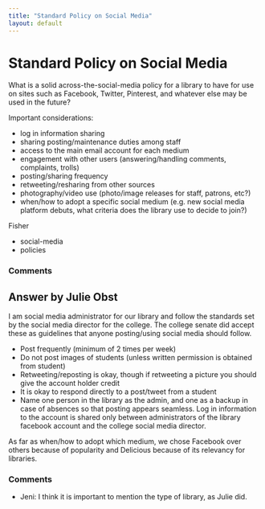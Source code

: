 ```yaml
---
title: "Standard Policy on Social Media"
layout: default
---
```

Standard Policy on Social Media
=====================
What is a solid across-the-social-media policy for a library to have for
use on sites such as Facebook, Twitter, Pinterest, and whatever else may
be used in the future?

Important considerations:

-   log in information sharing
-   sharing posting/maintenance duties among staff
-   access to the main email account for each medium
-   engagement with other users (answering/handling comments,
    complaints, trolls)
-   posting/sharing frequency
-   retweeting/resharing from other sources
-   photography/video use (photo/image releases for staff, patrons,
    etc?)
-   when/how to adopt a specific social medium (e.g. new social media
    platform debuts, what criteria does the library use to decide to
    join?)


Fisher

<ul class="tags"><li class="tag">social-media</li><li class="tag">policies</li></ul>

### Comments ###


Answer by Julie Obst
----------------
I am social media administrator for our library and follow the standards
set by the social media director for the college. The college senate did
accept these as guidelines that anyone posting/using social media should
follow.

-   Post frequently (minimum of 2 times per week)
-   Do not post images of students (unless written permission is
    obtained from student)
-   Retweeting/reposting is okay, though if retweeting a picture you
    should give the account holder credit
-   It is okay to respond directly to a post/tweet from a student
-   Name one person in the library as the admin, and one as a backup in
    case of absences so that posting appears seamless. Log in
    information to the account is shared only between administrators of
    the library facebook account and the college social media director.

As far as when/how to adopt which medium, we chose Facebook over others
because of popularity and Delicious because of its relevancy for
libraries.

### Comments ###
* Jeni: I think it is important to mention the type of library, as Julie did.


